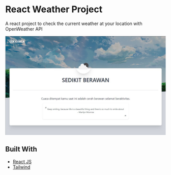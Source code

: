 # React Weather Project

A react project to check the current weather at your location with OpenWeather API

<img src="web_preview.jpg" alt="Example web preview">

## Built With
- [React JS](https://reactjs.org/)
- [Tailwind](https://tailwindcss.com/)

